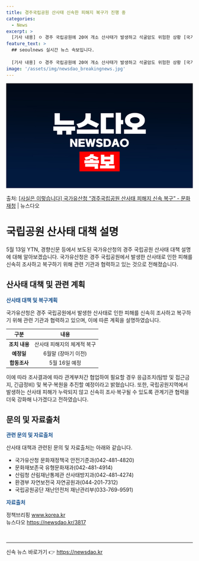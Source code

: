```yaml
---
title: 경주국립공원 산사태 신속한 피해지 복구가 진행 중
categories:
  - News
excerpt: >
  [기사 내용] ㅇ 경주 국립공원에 20여 개소 산사태가 발생하고 석굴암도 위험한 상황 [국가유산청 설명] 경…
feature_text: >
  ## seoulnews 실시간 뉴스 속보입니다.

  [기사 내용] ㅇ 경주 국립공원에 20여 개소 산사태가 발생하고 석굴암도 위험한 상황 [국가유산청 설명] 경…
image: '/assets/img/newsdao_breakingnews.jpg'
---
```


![뉴스다오 속보](/assets/img/newsdao_breakingnews.jpg)

<p>출처: <a href="https://newsdao.kr/3817" rel="dofollow">[사실은 이렇습니다] 국가유산청 “경주국립공원 산사태 피해지 신속 복구” - 문화재청</a> | 뉴스다오</p>

<h1>국립공원 산사태 대책 설명</h1>

<p data-ke-size="size16">5월 13일 YTN, 경향신문 등에서 보도된 국가유산청의 경주 국립공원 산사태 대책 설명에 대해 알아보겠습니다. 국가유산청은 경주 국립공원에서 발생한 산사태로 인한 피해를 신속히 조사하고 복구하기 위해 관련 기관과 협력하고 있는 것으로 전해졌습니다.</p>

<h2 data-ke-size="size26">산사태 대책 및 관련 계획</h2>

<p><b><span style="color: #1a5490;">산사태 대책 및 복구계획</span></b></p>

국가유산청은 경주 국립공원에서 발생한 산사태로 인한 피해를 신속히 조사하고 복구하기 위해 관련 기관과 협력하고 있으며, 이에 따른 계획을 설명하였습니다.

<table>
<thead>
	<tr>
		<th>구분</th>
		<th>내용</th>
	</tr>
</thead>
<tbody>
	<tr>
		<td style="text-align: center; height: 17px;"><b>조치 내용</b></td>
		<td style="text-align: center; height: 17px;">산사태 피해지의 체계적 복구</td>
	</tr>
	<tr>
		<td style="text-align: center; height: 17px;"><b>예정일</b></td>
		<td style="text-align: center; height: 17px;">6월말 (장마기 이전)</td>
	</tr>
	<tr>
		<td style="text-align: center; height: 17px;"><b>합동조사</b></td>
		<td style="text-align: center; height: 17px;">5월 16일 예정</td>
	</tr>
</tbody>
</table>

<p>이에 따라 조사결과에 따라 관계부처간 협업하여 필요할 경우 응급조치(탐방 및 접근금지, 긴급정비) 및 복구·복원을 추진할 예정이라고 밝혔습니다. 또한, 국립공원지역에서 발생하는 산사태 피해가 누락되지 않고 신속히 조사·복구될 수 있도록 관계기관 협력을 더욱 강화해 나가겠다고 전하였습니다.</p>

<h2 data-ke-size="size26">문의 및 자료출처</h2>

<p><b><span style="color: #1a5490;">관련 문의 및 자료출처</span></b></p>
산사태 대책과 관련된 문의 및 자료출처는 아래와 같습니다.
<ul>
	<li>국가유산청 문화재정책국 안전기준과(042-481-4820)</li>
	<li>문화재보존국 유형문화재과(042-481-4914)</li>
	<li>산림청 산림재난통제관 산사태방지과(042-481-4274)</li>
	<li>환경부 자연보전국 자연공원과(044-201-7312)</li>
	<li>국립공원공단 재난안전처 재난관리부(033-769-9591)</li>
</ul>

<p><b><span style="color: #1a5490;">자료출처</span></b></p>
정책브리핑 <a href="https://www.korea.kr/">www.korea.kr</a><br>
뉴스다오 <a href="https://newsdao.kr/3817">https://newsdao.kr/3817</a>

<p data-ke-size="size16">&nbsp;</p>

<hr> 

신속 뉴스 바로가기 👉 <a href="https://newsdao.kr" rel="dofollow">https://newsdao.kr</a>


